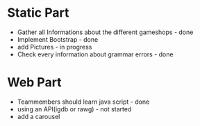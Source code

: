 # Static Part
* Gather all Informations about the different gameshops - done
* Implement Bootstrap - done
* add Pictures - in progress
* Check every information about grammar errors - done

# Web Part
* Teammembers should learn java script - done
* using an API(igdb or rawg) - not started
* add a carousel
